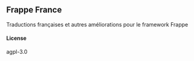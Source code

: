 ## Frappe France

Traductions françaises et autres améliorations pour le framework Frappe

#### License

agpl-3.0